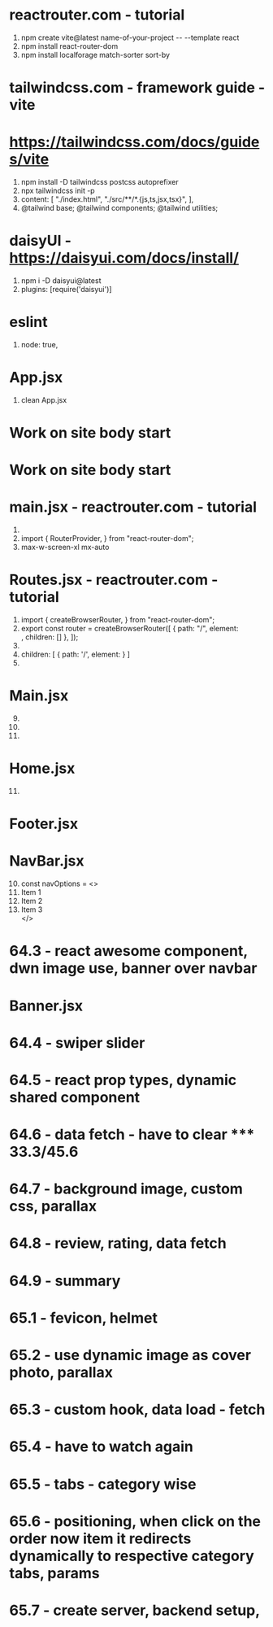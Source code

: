 # reactrouter.com - tutorial
1. npm create vite@latest name-of-your-project -- --template react
2. npm install react-router-dom
3. npm install localforage match-sorter sort-by

# tailwindcss.com - framework guide - vite 
# https://tailwindcss.com/docs/guides/vite
1. npm install -D tailwindcss postcss autoprefixer
2. npx tailwindcss init -p
3. content: [ "./index.html", "./src/**/*.{js,ts,jsx,tsx}", ],
4. @tailwind base; @tailwind components; @tailwind utilities;

# daisyUI - https://daisyui.com/docs/install/
1. npm i -D daisyui@latest
2. plugins: [require('daisyui')]

# eslint
1. node: true,

# App.jsx
1. clean App.jsx

# Work on site body start
# Work on site body start

# main.jsx - reactrouter.com - tutorial
1. <RouterProvider router={router} />
2. import {
  RouterProvider,
  } from "react-router-dom";
8. max-w-screen-xl mx-auto  


# Routes.jsx  - reactrouter.com - tutorial
1. import {
  createBrowserRouter,
  } from "react-router-dom";
2. export const router = createBrowserRouter([
    {
        path: "/",
        element: <Main></Main>,
        children: []
    },
]);    
4. <Main></Main>
5. children: [
            {
                path: '/', 
                element: <Home></Home>
            }
        ]
6. <Home></Home>        


# Main.jsx
9. <NavBar/>
3. <Outlet></Outlet>
7. <Footer/>

# Home.jsx
11. <Banner/>

# Footer.jsx

# NavBar.jsx
10. const navOptions = <>
        <li><a>Item 1</a></li>
        <li><a>Item 2</a></li>
        <li><a>Item 3</a></li>
    </>

# 64.3 - react awesome component, dwn image use, banner over navbar

# Banner.jsx

# 64.4 - swiper slider

# 64.5 - react prop types, dynamic shared component

# 64.6 - data fetch - have to clear *** 33.3/45.6

# 64.7 - background image, custom css, parallax

# 64.8 - review, rating, data fetch

# 64.9 - summary

# 65.1 - fevicon, helmet

# 65.2 - use dynamic image as cover photo, parallax

# 65.3 - custom hook, data load - fetch

# 65.4 - have to watch again

# 65.5 - tabs - category wise

# 65.6 - positioning, when click on the order now item it redirects dynamically to respective category tabs, params

# 65.7 - create server, backend setup, 
